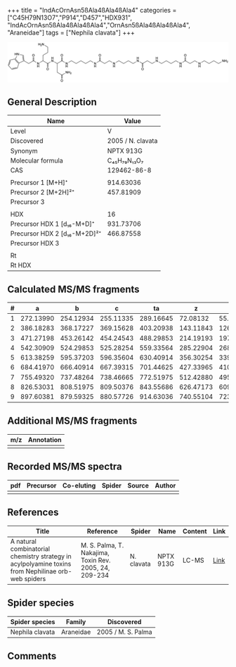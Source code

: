 +++
title = "IndAcOrnAsn5ßAla4ßAla4ßAla4"
categories = ["C45H79N13O7","P914","D457","HDX931",
"IndAcOrnAsn5ßAla4ßAla4ßAla4","OrnAsn5ßAla4ßAla4ßAla4",
"Araneidae"]
tags = ["Nephila clavata"]
+++

![](/img/IndAcOrnAsn5bAla4bAla4bAla4.png)

## General Description

| Name                         | Value             |
|------------------------------|-------------------|
| Level                        | V                 |
| Discovered                   | 2005 / N. clavata |
| Synonym                      | NPTX 913G         |
| Molecular formula            | C₄₅H₇₉N₁₃O₇       |
| CAS                          | 129462-86-8       |
|                              |                   |
| Precursor 1 [M+H]⁺           | 914.63036         |
| Precursor 2 [M+2H]²⁺         | 457.81909         |
| Precursor 3                  |                   |
|                              |                   |
| HDX                          | 16                |
| Precursor HDX 1 [d₁₆-M+D]⁺   | 931.73706         |
| Precursor HDX 2 [d₁₆-M+2D]²⁺ | 466.87558         |
| Precursor HDX 3              |                   |
|                              |                   |
| Rt                           |                   |
| Rt HDX                       |                   |

## Calculated MS/MS fragments

| # | a         | b         | c         | ta        | z         | y         | tz        |
|---|-----------|-----------|-----------|-----------|-----------|-----------|-----------|
| 1 | 272.13990 | 254.12934 | 255.11335 | 289.16645 | 72.08132  | 55.05477  | 89.10787  |
| 2 | 386.18283 | 368.17227 | 369.15628 | 403.20938 | 143.11843 | 126.09188 | 160.14498 |
| 3 | 471.27198 | 453.26142 | 454.24543 | 488.29853 | 214.19193 | 197.16538 | 231.21848 |
| 4 | 542.30909 | 524.29853 | 525.28254 | 559.33564 | 285.22904 | 268.20249 | 302.25559 |
| 5 | 613.38259 | 595.37203 | 596.35604 | 630.40914 | 356.30254 | 339.27599 | 373.32909 |
| 6 | 684.41970 | 666.40914 | 667.39315 | 701.44625 | 427.33965 | 410.31310 | 444.36620 |
| 7 | 755.49320 | 737.48264 | 738.46665 | 772.51975 | 512.42880 | 495.40225 | 529.45535 |
| 8 | 826.53031 | 808.51975 | 809.50376 | 843.55686 | 626.47173 | 609.44518 | 643.49828 |
| 9 | 897.60381 | 879.59325 | 880.57726 | 914.63036 | 740.55104 | 723.52449 | 757.57759 |

## Additional MS/MS fragments

| m/z       | Annotation |
|-----------|------------|
|           |            |

## Recorded MS/MS spectra

| pdf | Precursor | Co-eluting | Spider | Source | Author |
|-----|-----------|------------|--------|--------|--------|
|     |           |            |        |        |        |

## References

| Title                                                                                              | Reference                                              | Spider     | Name      | Content | Link                                                              |
|----------------------------------------------------------------------------------------------------|--------------------------------------------------------|------------|-----------|---------|-------------------------------------------------------------------|
| A natural combinatorial chemistry strategy in acylpolyamine toxins from Nephilinae orb-web spiders | M. S. Palma, T. Nakajima, Toxin Rev. 2005, 24, 209-234 | N. clavata | NPTX 913G | LC-MS   | [Link](https://www.tandfonline.com/doi/abs/10.1081/TXR-200057857) |

## Spider species

| Spider species  | Family    | Discovered         |
|-----------------|-----------|--------------------|
| Nephila clavata | Araneidae | 2005 / M. S. Palma |

## Comments